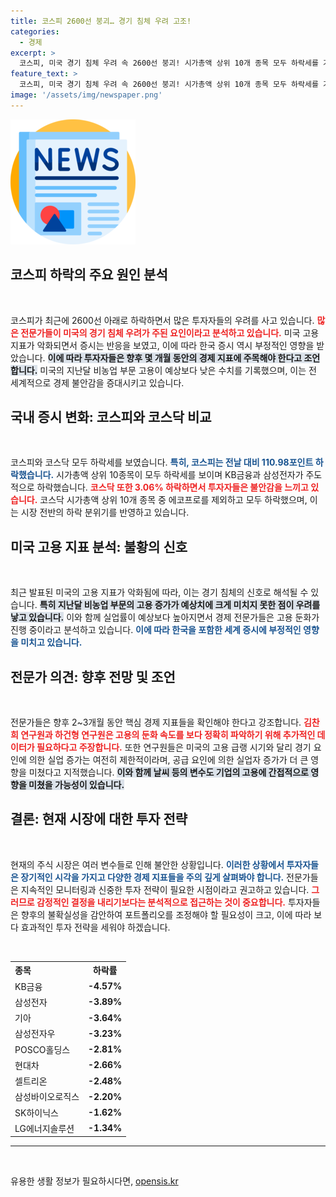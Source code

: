 ```yaml
---
title: 코스피 2600선 붕괴… 경기 침체 우려 고조!
categories:
  - 경제
excerpt: >
  코스피, 미국 경기 침체 우려 속 2600선 붕괴! 시가총액 상위 10개 종목 모두 하락세를 기록하며 투자자들의 불안감이 고조되고 있다. 전문가들은 추가 지표 확인이 필요하다고 경고합니다.
feature_text: >
  코스피, 미국 경기 침체 우려 속 2600선 붕괴! 시가총액 상위 10개 종목 모두 하락세를 기록하며 투자자들의 불안감이 고조되고 있다. 전문가들은 추가 지표 확인이 필요하다고 경고합니다.
image: '/assets/img/newspaper.png'
---
```


<p><img src="/assets/img/newspaper.png" alt="kimp 속보" /></p>

<h2 data-ke-size="size26">코스피 하락의 주요 원인 분석</h2>

<p data-ke-size="size16">&nbsp;</p>

<p>코스피가 최근에 2600선 아래로 하락하면서 많은 투자자들의 우려를 사고 있습니다. <b><span style="color: #ee2323;">많은 전문가들이 미국의 경기 침체 우려가 주된 요인이라고 분석하고 있습니다.</span></b> 미국 고용지표가 악화되면서 증시는 반응을 보였고, 이에 따라 한국 증시 역시 부정적인 영향을 받았습니다. <b><span style="background-color: #21538527;">이에 따라 투자자들은 향후 몇 개월 동안의 경제 지표에 주목해야 한다고 조언합니다.</span></b> 미국의 지난달 비농업 부문 고용이 예상보다 낮은 수치를 기록했으며, 이는 전 세계적으로 경제 불안감을 증대시키고 있습니다. </p>

<h2 data-ke-size="size26">국내 증시 변화: 코스피와 코스닥 비교</h2>

<p data-ke-size="size16">&nbsp;</p>

<p>코스피와 코스닥 모두 하락세를 보였습니다. <b><span style="color: #1a5490;">특히, 코스피는 전날 대비 110.98포인트 하락했습니다.</span></b> 시가총액 상위 10종목이 모두 하락세를 보이며 KB금융과 삼성전자가 주도적으로 하락했습니다. <b><span style="color: #ee2323;">코스닥 또한 3.06% 하락하면서 투자자들은 불안감을 느끼고 있습니다.</span></b> 코스닥 시가총액 상위 10개 종목 중 에코프로를 제외하고 모두 하락했으며, 이는 시장 전반의 하락 분위기를 반영하고 있습니다.</p>

<h2 data-ke-size="size26">미국 고용 지표 분석: 불황의 신호</h2>

<p data-ke-size="size16">&nbsp;</p>

<p>최근 발표된 미국의 고용 지표가 악화됨에 따라, 이는 경기 침체의 신호로 해석될 수 있습니다. <b><span style="background-color: #21538527;">특히 지난달 비농업 부문의 고용 증가가 예상치에 크게 미치지 못한 점이 우려를 낳고 있습니다.</span></b> 이와 함께 실업률이 예상보다 높아지면서 경제 전문가들은 고용 둔화가 진행 중이라고 분석하고 있습니다. <b><span style="color: #1a5490;">이에 따라 한국을 포함한 세계 증시에 부정적인 영향을 미치고 있습니다.</span></b></p>

<h2 data-ke-size="size26">전문가 의견: 향후 전망 및 조언</h2>

<p data-ke-size="size16">&nbsp;</p>

<p>전문가들은 향후 2~3개월 동안 핵심 경제 지표들을 확인해야 한다고 강조합니다. <b><span style="color: #ee2323;">김찬희 연구원과 하건형 연구원은 고용의 둔화 속도를 보다 정확히 파악하기 위해 추가적인 데이터가 필요하다고 주장합니다.</span></b> 또한 연구원들은 미국의 고용 급랭 시기와 달리 경기 요인에 의한 실업 증가는 여전히 제한적이라며, 공급 요인에 의한 실업자 증가가 더 큰 영향을 미쳤다고 지적했습니다. <b><span style="background-color: #21538527;">이와 함께 날씨 등의 변수도 기업의 고용에 간접적으로 영향을 미쳤을 가능성이 있습니다.</span></b></p>

<h2 data-ke-size="size26">결론: 현재 시장에 대한 투자 전략</h2>

<p data-ke-size="size16">&nbsp;</p>

<p>현재의 주식 시장은 여러 변수들로 인해 불안한 상황입니다. <b><span style="color: #1a5490;">이러한 상황에서 투자자들은 장기적인 시각을 가지고 다양한 경제 지표들을 주의 깊게 살펴봐야 합니다.</span></b> 전문가들은 지속적인 모니터링과 신중한 투자 전략이 필요한 시점이라고 권고하고 있습니다. <b><span style="color: #ee2323;">그러므로 감정적인 결정을 내리기보다는 분석적으로 접근하는 것이 중요합니다.</span></b> 투자자들은 향후의 불확실성을 감안하여 포트폴리오를 조정해야 할 필요성이 크고, 이에 따라 보다 효과적인 투자 전략을 세워야 하겠습니다.</p>

<p data-ke-size="size16">&nbsp;</p>

<table style="width: 100%; border-collapse: collapse;">
  <tr>
    <th style="text-align: left;">종목</th>
    <th style="text-align: center;">하락률</th>
  </tr>
  <tr>
    <td>KB금융</td>
    <td style="text-align: center; height: 17px;"><b>-4.57%</b></td>
  </tr>
  <tr>
    <td>삼성전자</td>
    <td style="text-align: center; height: 17px;"><b>-3.89%</b></td>
  </tr>
  <tr>
    <td>기아</td>
    <td style="text-align: center; height: 17px;"><b>-3.64%</b></td>
  </tr>
  <tr>
    <td>삼성전자우</td>
    <td style="text-align: center; height: 17px;"><b>-3.23%</b></td>
  </tr>
  <tr>
    <td>POSCO홀딩스</td>
    <td style="text-align: center; height: 17px;"><b>-2.81%</b></td>
  </tr>
  <tr>
    <td>현대차</td>
    <td style="text-align: center; height: 17px;"><b>-2.66%</b></td>
  </tr>
  <tr>
    <td>셀트리온</td>
    <td style="text-align: center; height: 17px;"><b>-2.48%</b></td>
  </tr>
  <tr>
    <td>삼성바이오로직스</td>
    <td style="text-align: center; height: 17px;"><b>-2.20%</b></td>
  </tr>
  <tr>
    <td>SK하이닉스</td>
    <td style="text-align: center; height: 17px;"><b>-1.62%</b></td>
  </tr>
  <tr>
    <td>LG에너지솔루션</td>
    <td style="text-align: center; height: 17px;"><b>-1.34%</b></td>
  </tr>
</table>

<hr/>

<p data-ke-size="size16">&nbsp;</p>
유용한 생활 정보가 필요하시다면, <a href="https://opensis.kr" rel="dofollow">opensis.kr</a>


